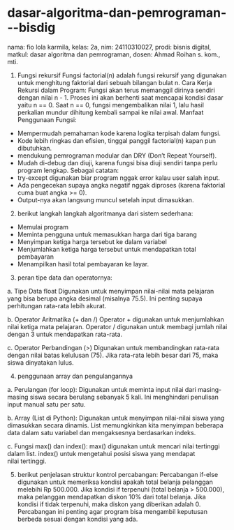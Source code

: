 # dasar-algoritma-dan-pemrograman---bisdig
nama: fio lola karmila, kelas: 2a, nim: 24110310027, prodi: bisnis digital, matkul: dasar algoritma dan pemrograman, dosen: Ahmad Roihan s. kom., mti. 
1. Fungsi rekursif
Fungsi factorial(n) adalah fungsi rekursif yang digunakan untuk menghitung faktorial dari sebuah bilangan bulat n. Cara Kerja Rekursi dalam Program:
Fungsi akan terus memanggil dirinya sendiri dengan nilai n - 1.
Proses ini akan berhenti saat mencapai kondisi dasar yaitu n == 0.
Saat n == 0, fungsi mengembalikan nilai 1, lalu hasil perkalian mundur dihitung kembali sampai ke nilai awal.
Manfaat Penggunaan Fungsi:
- Mempermudah pemahaman kode karena logika terpisah dalam fungsi.
- Kode lebih ringkas dan efisien, tinggal panggil factorial(n) kapan pun dibutuhkan.
- mendukung pemrograman modular dan DRY (Don’t Repeat Yourself).
- Mudah di-debug dan diuji, karena fungsi bisa diuji sendiri tanpa perlu program lengkap.
Sebagai catatan:
- try-except digunakan biar program nggak error kalau user salah input.
- Ada pengecekan supaya angka negatif nggak diproses (karena faktorial cuma buat angka >= 0).
- Output-nya akan langsung muncul setelah input dimasukkan.

2. berikut langkah langkah algoritmanya dari sistem sederhana:
- Memulai program
- Meminta pengguna untuk memasukkan harga dari tiga barang
- Menyimpan ketiga harga tersebut ke dalam variabel
- Menjumlahkan ketiga harga tersebut untuk mendapatkan total pembayaran
- Menampilkan hasil total pembayaran ke layar.

3. peran tipe data dan operatornya:

a. Tipe Data float
Digunakan untuk menyimpan nilai-nilai mata pelajaran yang bisa berupa angka desimal (misalnya 75.5). Ini penting supaya perhitungan rata-rata lebih akurat.

b. Operator Aritmatika (+ dan /)
Operator + digunakan untuk menjumlahkan nilai ketiga mata pelajaran. Operator / digunakan untuk membagi jumlah nilai dengan 3 untuk mendapatkan rata-rata.

c. Operator Perbandingan (>)
Digunakan untuk membandingkan rata-rata dengan nilai batas kelulusan (75). Jika rata-rata lebih besar dari 75, maka siswa dinyatakan lulus.

4. penggunaan array dan pengulangannya

a. Perulangan (for loop):
Digunakan untuk meminta input nilai dari masing-masing siswa secara berulang sebanyak 5 kali. Ini menghindari penulisan input manual satu per satu.

b. Array (List di Python):
Digunakan untuk menyimpan nilai-nilai siswa yang dimasukkan secara dinamis. List memungkinkan kita menyimpan beberapa data dalam satu variabel dan mengaksesnya berdasarkan indeks.

c. Fungsi max() dan index():
max() digunakan untuk mencari nilai tertinggi dalam list. index() untuk mengetahui posisi siswa yang mendapat nilai tertinggi.

5. berikut penjelasan struktur kontrol percabangan:
Percabangan if-else digunakan untuk memeriksa kondisi apakah total belanja pelanggan melebihi Rp 500.000. Jika kondisi if terpenuhi (total belanja > 500.000), maka pelanggan mendapatkan diskon 10% dari total belanja. Jika kondisi if tidak terpenuhi, maka diskon yang diberikan adalah 0. Percabangan ini penting agar program bisa mengambil keputusan berbeda sesuai dengan kondisi yang ada.
